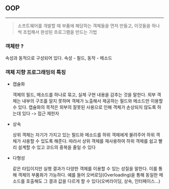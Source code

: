## OOP
---

> 소프트웨어를 개발할 때 부품에 해당하는 객체들을 먼저 만들고, 이것들을 하나씩 조립해서 완성된 프로그램을 만드는 기법


### 객체란 ?

속성과 동적으로 구성되어 있다. 속성 - 필드, 동작 - 메소드

### 객체 지향 프로그래밍의 특징

* 캡슐화

  객체의 필드, 메소드를 하나로 묶고, 실제 구현 내용을 감추는 것을 말한다. 외부 객체는 내부의 구조를 알지 못하며 객체가 노출해서 제공하는 필드와 메소드만 이용할 수 있다. 캡슐화의 목적은 외부의 잘못된 사용으로 인해 객체가 손상되지 않도록 하는데 있다 -> 접근 제한자

* 상속

  상위 객체는 자기가 가지고 있는 필드와 메소드를 하위 객체에게 물려주어 하위 객체가 사용할 수 있도록 해준다. 따라서 상위 객체를 재사용하여 하위 객체를 쉽고 빨리 설계할 수 있고 코드의 중복을 줄일 수 있다

* 다형성

  같은 타입이지만 실행 결과가 다양한 객체를 이용할 수 있는 성질을 말한다. 이를 통해 객체의 부품화가 가능하다. 예를 들어 오버로딩(Overloading)을 통해 동일한 메소드를 호출해도 그 결과 값을 다르게 할 수 있다(오버라이딩, 상속, 인터페이스...)
